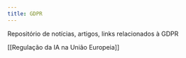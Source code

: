 ```yaml
---
title: GDPR
---
```


Repositório de notícias, artigos, links relacionados à GDPR

[[Regulação da IA na União Europeia]]
